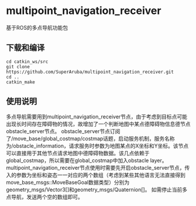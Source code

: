 # multipoint_navigation_receiver
基于ROS的多点导航功能包  

## 下载和编译
```
cd catkin_ws/src
git clone https://github.com/SuperAruba/multipoint_navigation_receiver.git
cd ..
catkin_make
```  

## 使用说明
  多点导航需要用到multipoint_navigation_receiver节点，由于考虑到目标点可能出现长时间存在障碍物的情况，故增加了一个判断地图中某点德障碍物信息德节点obstacle_server节点。
  obstacle_server节点订阅了/move_base/global_costmap/costmap话题，启动服务机制，服务名称为/obstacle_information，请求服务时参数为地图某点的X坐标和Y坐标。该节点可以直接用于其他节点请求地图中德障碍物数据。该几点依赖于global_costmap，所以需要在global_costmap中加入obstacle layer。
  multipoint_navigation_receiver节点使用时需要先开启obstacle_server节点，传入的参数为坐标和姿态一一对应的两个数组（考虑到某些其他语言无法直接得到move_base_msgs::MoveBaseGoal数据类型）分别为geometry_msgs/Vector3[]和geometry_msgs/Quaternion[]。
  如需停止当前多点导航，发送两个空的数组即可。

